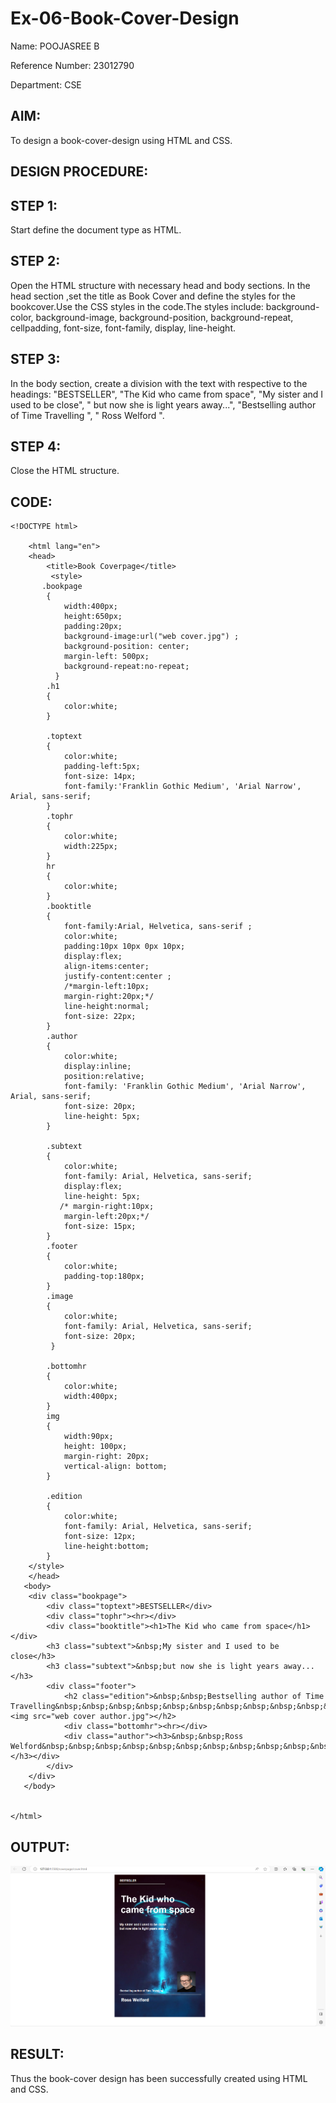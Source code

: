 # Ex-06-Book-Cover-Design
Name: POOJASREE B

Reference Number: 23012790

Department: CSE

## AIM:
To design a book-cover-design using HTML and CSS.
## DESIGN PROCEDURE:
## STEP 1:
Start define the document type as HTML.

## STEP 2:
Open the HTML structure with necessary head and body sections. In the head section ,set the title as Book Cover and define the styles for the bookcover.Use the CSS styles in the code.The styles include: background-color, background-image, background-position, background-repeat, cellpadding, font-size, font-family, display, line-height.
## STEP 3:
In the body section, create a division with the text with respective to the headings: "BESTSELLER", "The Kid who came from space", "My sister and I used to be close", " but now she is light years away...", "Bestselling author of Time Travelling ", " Ross Welford ".
## STEP 4:
Close the HTML structure.
## CODE:
```
<!DOCTYPE html>

    <html lang="en">
    <head>
        <title>Book Coverpage</title>
         <style>
       .bookpage
        {
            width:400px;
            height:650px;
            padding:20px;
            background-image:url("web cover.jpg") ;
            background-position: center;
            margin-left: 500px;
            background-repeat:no-repeat;
          }
        .h1
        {
            color:white;
        }

        .toptext
        {
            color:white;
            padding-left:5px;
            font-size: 14px;
            font-family:'Franklin Gothic Medium', 'Arial Narrow', Arial, sans-serif;
        }
        .tophr
        {
            color:white;
            width:225px;
        }
        hr
        {
            color:white;
        }
        .booktitle
        {
            font-family:Arial, Helvetica, sans-serif ;
            color:white;
            padding:10px 10px 0px 10px;
            display:flex;
            align-items:center;
            justify-content:center ;
            /*margin-left:10px;
            margin-right:20px;*/
            line-height:normal;
            font-size: 22px;
        }
        .author
        {
            color:white;
            display:inline;
            position:relative;
            font-family: 'Franklin Gothic Medium', 'Arial Narrow', Arial, sans-serif;
            font-size: 20px;
            line-height: 5px;
        }

        .subtext
        {
            color:white;
            font-family: Arial, Helvetica, sans-serif;
            display:flex;
            line-height: 5px;
           /* margin-right:10px;
            margin-left:20px;*/
            font-size: 15px;
        }
        .footer
        {
            color:white;
            padding-top:180px;
        }
        .image
        {
            color:white;
            font-family: Arial, Helvetica, sans-serif;
            font-size: 20px;
         }

        .bottomhr
        {
            color:white;
            width:400px;
        }
        img
        {
            width:90px;
            height: 100px;
            margin-right: 20px;
            vertical-align: bottom;
        }

        .edition
        {
            color:white;
            font-family: Arial, Helvetica, sans-serif;
            font-size: 12px;
            line-height:bottom;
        }
    </style>
    </head>
   <body>
    <div class="bookpage">
        <div class="toptext">BESTSELLER</div>
        <div class="tophr"><hr></div>
        <div class="booktitle"><h1>The Kid who came from space</h1></div>
        <h3 class="subtext">&nbsp;My sister and I used to be close</h3>
        <h3 class="subtext">&nbsp;but now she is light years away...</h3>
        <div class="footer">
            <h2 class="edition">&nbsp;&nbsp;Bestselling author of Time Travelling&nbsp;&nbsp;&nbsp;&nbsp;&nbsp;&nbsp;&nbsp;&nbsp;&nbsp;&nbsp;&nbsp;&nbsp;&nbsp;&nbsp;&nbsp;&nbsp;&nbsp;&nbsp;&nbsp; <img src="web cover author.jpg"></h2>
            <div class="bottomhr"><hr></div>
            <div class="author"><h3>&nbsp;&nbsp;Ross Welford&nbsp;&nbsp;&nbsp;&nbsp;&nbsp;&nbsp;&nbsp;&nbsp;&nbsp;&nbsp;&nbsp;&nbsp;&nbsp;&nbsp;&nbsp;&nbsp;&nbsp;</h3></div>
        </div>
    </div>
   </body>
    
    
</html>
```
## OUTPUT:
![Alt text](<Screenshot 2023-12-16 191248.png>)

## RESULT:
Thus the book-cover design has been successfully created using HTML and CSS.